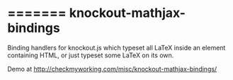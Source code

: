 =======
knockout-mathjax-bindings
=========================

Binding handlers for knockout.js which typeset all LaTeX inside an element containing HTML, or just typeset some LaTeX on its own.

Demo at http://checkmyworking.com/misc/knockout-mathjax-bindings/
